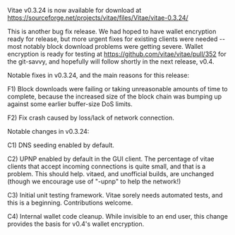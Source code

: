 Vitae v0.3.24 is now available for download at
https://sourceforge.net/projects/vitae/files/Vitae/vitae-0.3.24/

This is another bug fix release.  We had hoped to have wallet encryption ready for release, but more urgent fixes for existing clients were needed -- most notably block download problems were getting severe.  Wallet encryption is ready for testing at https://github.com/vitae/vitae/pull/352 for the git-savvy, and hopefully will follow shortly in the next release, v0.4.

Notable fixes in v0.3.24, and the main reasons for this release:

F1) Block downloads were failing or taking unreasonable amounts of time to complete, because the increased size of the block chain was bumping up against some earlier buffer-size DoS limits.

F2) Fix crash caused by loss/lack of network connection.

Notable changes in v0.3.24:

C1) DNS seeding enabled by default.

C2) UPNP enabled by default in the GUI client.  The percentage of vitae clients that accept incoming connections is quite small, and that is a problem.  This should help.  vitaed, and unofficial builds, are unchanged (though we encourage use of "-upnp" to help the network!)

C3) Initial unit testing framework.  Vitae sorely needs automated tests, and this is a beginning.  Contributions welcome.

C4) Internal wallet code cleanup.  While invisible to an end user, this change provides the basis for v0.4's wallet encryption.
